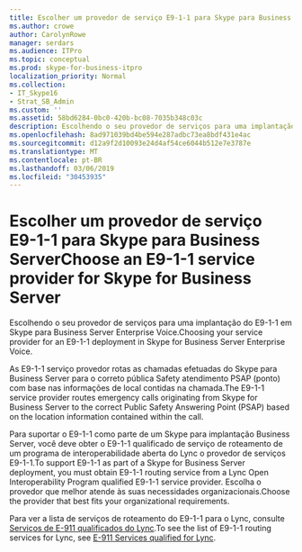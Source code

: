 ```yaml
---
title: Escolher um provedor de serviço E9-1-1 para Skype para Business Server
ms.author: crowe
author: CarolynRowe
manager: serdars
ms.audience: ITPro
ms.topic: conceptual
ms.prod: skype-for-business-itpro
localization_priority: Normal
ms.collection:
- IT_Skype16
- Strat_SB_Admin
ms.custom: ''
ms.assetid: 58bd6284-0bc0-420b-bc08-7035b348c03c
description: Escolhendo o seu provedor de serviços para uma implantação do E9-1-1 em Skype para Business Server Enterprise Voice.
ms.openlocfilehash: 8ad971039bd4be594e287adbc73ea8bdf431e4ac
ms.sourcegitcommit: d12a9f2d10093e24d4af54ce6044b512e7e3787e
ms.translationtype: MT
ms.contentlocale: pt-BR
ms.lasthandoff: 03/06/2019
ms.locfileid: "30453935"
---
```

# <a name="choose-an-e9-1-1-service-provider-for-skype-for-business-server"></a><span data-ttu-id="99eb0-103">Escolher um provedor de serviço E9-1-1 para Skype para Business Server</span><span class="sxs-lookup"><span data-stu-id="99eb0-103">Choose an E9-1-1 service provider for Skype for Business Server</span></span>
 
<span data-ttu-id="99eb0-104">Escolhendo o seu provedor de serviços para uma implantação do E9-1-1 em Skype para Business Server Enterprise Voice.</span><span class="sxs-lookup"><span data-stu-id="99eb0-104">Choosing your service provider for an E9-1-1 deployment in Skype for Business Server Enterprise Voice.</span></span>
  
<span data-ttu-id="99eb0-105">As E9-1-1 serviço provedor rotas as chamadas efetuadas do Skype para Business Server para o correto pública Safety atendimento PSAP (ponto) com base nas informações de local contidas na chamada.</span><span class="sxs-lookup"><span data-stu-id="99eb0-105">The E9-1-1 service provider routes emergency calls originating from Skype for Business Server to the correct Public Safety Answering Point (PSAP) based on the location information contained within the call.</span></span> 
  
<span data-ttu-id="99eb0-106">Para suportar o E9-1-1 como parte de um Skype para implantação Business Server, você deve obter o E9-1-1 qualificado de serviço de roteamento de um programa de interoperabilidade aberta do Lync o provedor de serviços E9-1-1.</span><span class="sxs-lookup"><span data-stu-id="99eb0-106">To support E9-1-1 as part of a Skype for Business Server deployment, you must obtain E9-1-1 routing service from a Lync Open Interoperability Program qualified E9-1-1 service provider.</span></span> <span data-ttu-id="99eb0-107">Escolha o provedor que melhor atende às suas necessidades organizacionais.</span><span class="sxs-lookup"><span data-stu-id="99eb0-107">Choose the provider that best fits your organizational requirements.</span></span>

<span data-ttu-id="99eb0-108">Para ver a lista de serviços de roteamento do E9-1-1 para o Lync, consulte [Serviços de E-911 qualificados do Lync](https://docs.microsoft.com/en-us/skypeforbusiness/lync-cert/e-911-service-providers).</span><span class="sxs-lookup"><span data-stu-id="99eb0-108">To see the list of E9-1-1 routing services for Lync, see [E-911 Services qualified for Lync](https://docs.microsoft.com/en-us/skypeforbusiness/lync-cert/e-911-service-providers).</span></span>
  

